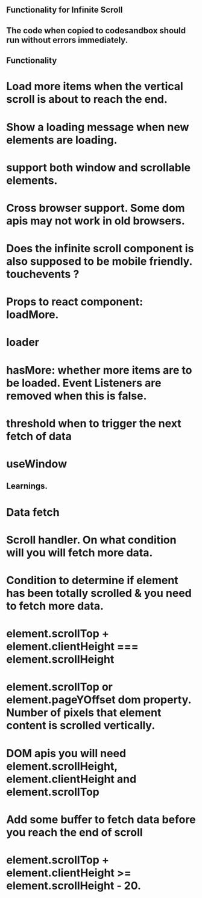 ## Functionality for Infinite Scroll
## The code when copied to codesandbox should run without errors immediately.




## Functionality
# Load more items when the vertical scroll is about to reach the end.
# Show a loading message when new elements are loading.
# support both window and scrollable elements.
# Cross browser support. Some dom apis may not work in old browsers.
# Does the infinite scroll component is also supposed to be mobile friendly. touchevents ?

# Props to react component: loadMore. 
# loader
# hasMore: whether more items are to be loaded. Event Listeners are removed when this is false.
# threshold when to trigger the next fetch of data
# useWindow


## Learnings.

# Data fetch
# Scroll handler. On what condition will you will fetch more data.
# Condition to determine if element has been totally scrolled & you need to fetch more data.
# element.scrollTop + element.clientHeight === element.scrollHeight
# element.scrollTop or element.pageYOffset dom property. Number of pixels that element content is scrolled vertically.
# DOM apis you will need element.scrollHeight, element.clientHeight and element.scrollTop
# Add some buffer to fetch data before you reach the end of scroll
# element.scrollTop + element.clientHeight >= element.scrollHeight - 20.